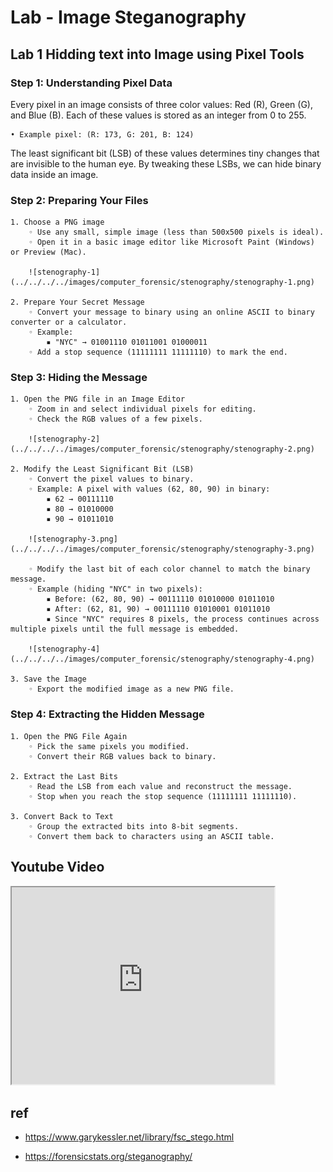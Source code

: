 # Lab - Image Steganography

## Lab 1 Hidding text into Image using Pixel Tools

### Step 1: Understanding Pixel Data

Every pixel in an image consists of three color values: Red (R), Green (G), and Blue (B). Each of these values is stored as an integer from 0 to 255.

    • Example pixel: (R: 173, G: 201, B: 124)

The least significant bit (LSB) of these values determines tiny changes that are invisible to the human eye. By tweaking these LSBs, we can hide binary data inside an image.

### Step 2: Preparing Your Files

    1. Choose a PNG image
        ◦ Use any small, simple image (less than 500x500 pixels is ideal).
        ◦ Open it in a basic image editor like Microsoft Paint (Windows) or Preview (Mac).
        
        ![stenography-1](../../../../images/computer_forensic/stenography/stenography-1.png)
        
    2. Prepare Your Secret Message
        ◦ Convert your message to binary using an online ASCII to binary converter or a calculator.
        ◦ Example:
            ▪ "NYC" → 01001110 01011001 01000011
        ◦ Add a stop sequence (11111111 11111110) to mark the end.

### Step 3: Hiding the Message

    1. Open the PNG file in an Image Editor
        ◦ Zoom in and select individual pixels for editing.
        ◦ Check the RGB values of a few pixels.

        ![stenography-2](../../../../images/computer_forensic/stenography/stenography-2.png)

    2. Modify the Least Significant Bit (LSB)
        ◦ Convert the pixel values to binary.
        ◦ Example: A pixel with values (62, 80, 90) in binary:
            ▪ 62 → 00111110
            ▪ 80 → 01010000
            ▪ 90 → 01011010

        ![stenography-3.png](../../../../images/computer_forensic/stenography/stenography-3.png)

        ◦ Modify the last bit of each color channel to match the binary message.
        ◦ Example (hiding "NYC" in two pixels):
            ▪ Before: (62, 80, 90) → 00111110 01010000 01011010
            ▪ After: (62, 81, 90) → 00111110 01010001 01011010
            ▪ Since "NYC" requires 8 pixels, the process continues across multiple pixels until the full message is embedded.

        ![stenography-4](../../../../images/computer_forensic/stenography/stenography-4.png)

    3. Save the Image
        ◦ Export the modified image as a new PNG file.

### Step 4: Extracting the Hidden Message

    1. Open the PNG File Again
        ◦ Pick the same pixels you modified.
        ◦ Convert their RGB values back to binary.

    2. Extract the Last Bits
        ◦ Read the LSB from each value and reconstruct the message.
        ◦ Stop when you reach the stop sequence (11111111 11111110).

    3. Convert Back to Text
        ◦ Group the extracted bits into 8-bit segments.
        ◦ Convert them back to characters using an ASCII table.


## Youtube Video

<iframe width="420" height="315" src="https://www.youtube.com/embed/jTxrCDd9sc4"></iframe>

## ref

- https://www.garykessler.net/library/fsc_stego.html

- https://forensicstats.org/steganography/